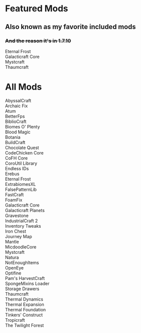 # Featured Mods  
## Also known as my favorite included mods  
### ~~And the reason it's in 1.7.10~~  
Eternal Frost  
Galacticraft Core  
Mystcraft  
Thaumcraft  

# All Mods  
AbyssalCraft  
Archaic Fix  
Atum  
BetterFps  
BiblioCraft  
Biomes O' Plenty  
Blood Magic  
Botania  
BuildCraft  
Chocolate Quest  
CodeChicken Core  
CoFH Core  
CoroUtil Library  
Endless IDs  
Erebus  
Eternal Frost  
ExtrabiomesXL  
FalsePatternLib  
FastCraft  
FoamFix  
Galacticraft Core  
Galacticraft Planets  
Gravestone  
IndustrialCraft 2  
Inventory Tweaks  
Iron Chest  
Journey Map  
Mantle  
MicdoodleCore  
Mystcraft  
Natura  
NotEnoughItems  
OpenEye  
Optifine  
Pam's HarvestCraft  
SpongeMixins Loader  
Storage Drawers  
Thaumcraft  
Thermal Dynamics  
Thermal Expansion  
Thermal Foundation  
Tinkers' Construct  
Tropicraft  
The Twilight Forest  